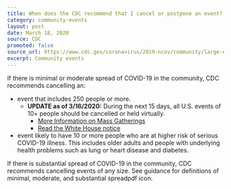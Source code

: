 ```yaml
---
title: When does the CDC recommend that I cancel or postpone an event?
category: community-events
layout: post
date: March 18, 2020
source: CDC
promoted: false
source_url: https://www.cdc.gov/coronavirus/2019-ncov/community/large-events/event-planners-and-attendees-faq.html
excerpt: Community events
---
```


If there is minimal or moderate spread of COVID-19 in the community, CDC recommends cancelling an:

* event that includes 250 people or more.
	* **UPDATE as of 3/16/2020:** During the next 15 days, all U.S. events of 10+ people should be cancelled or held virtually.
		* <a href="https://www.cdc.gov/coronavirus/2019-ncov/community/large-events/mass-gatherings-ready-for-covid-19.html"> More Information on Mass Gatherings</a>
		* <a href="https://www.whitehouse.gov/wp-content/uploads/2020/03/03.16.20_coronavirus-guidance_8.5x11_315PM.pdf"> Read the White House notice</a>
* event likely to have 10 or more people who are at higher risk of serious COVID-19 illness. This includes older adults and people with underlying health problems such as lung or heart disease and diabetes.

If there is substantial spread of COVID-19 in the community, CDC recommends cancelling events of any size. See guidance for definitions of minimal, moderate, and substantial spreadpdf icon.